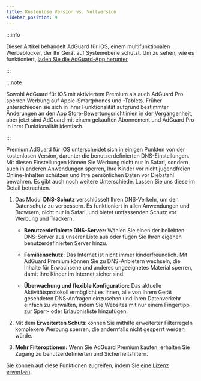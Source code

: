 ```yaml
---
title: Kostenlose Version vs. Vollversion
sidebar_position: 9
---
```


:::info

Dieser Artikel behandelt AdGuard für iOS, einem multifunktionalen Werbeblocker, der Ihr Gerät auf Systemebene schützt. Um zu sehen, wie es funktioniert, [laden Sie die AdGuard-App herunter](https://agrd.io/download-kb-adblock)

:::

:::note

Sowohl AdGuard für iOS mit aktiviertem Premium als auch AdGuard Pro sperren Werbung auf Apple-Smartphones und -Tablets. Früher unterschieden sie sich in ihrer Funktionalität aufgrund bestimmter Änderungen an den App Store-Bewertungsrichtlinien in der Vergangenheit, aber jetzt sind AdGuard mit einem gekauften Abonnement und AdGuard Pro in ihrer Funktionalität identisch.

:::

Premium AdGuard für iOS unterscheidet sich in einigen Punkten von der kostenlosen Version, darunter die benutzerdefinierten DNS-Einstellungen. Mit diesen Einstellungen können Sie Werbung nicht nur in Safari, sondern auch in anderen Anwendungen sperren, Ihre Kinder vor nicht jugendfreien Online-Inhalten schützen und Ihre persönlichen Daten vor Diebstahl bewahren. Es gibt auch noch weitere Unterschiede. Lassen Sie uns diese im Detail betrachten.

1. Das Modul **DNS-Schutz** verschlüsselt Ihren DNS-Verkehr, um den Datenschutz zu verbessern. Es funktioniert in allen Anwendungen und Browsern, nicht nur in Safari, und bietet umfassenden Schutz vor Werbung und Trackern.

    - **Benutzerdefinierte DNS-Server:** Wählen Sie einen der beliebten DNS-Server aus unserer Liste aus oder fügen Sie Ihren eigenen benutzerdefinierten Server hinzu.

    - **Familienschutz:** Das Internet ist nicht immer kinderfreundlich. Mit AdGuard Premium können Sie zu DNS-Anbietern wechseln, die Inhalte für Erwachsene und anderes ungeeignetes Material sperren, damit Ihre Kinder im Internet sicher sind.

    - **Überwachung und flexible Konfiguration:** Das aktuelle Aktivitätsprotokoll ermöglicht es Ihnen, alle von Ihrem Gerät gesendeten DNS-Anfragen einzusehen und Ihren Datenverkehr einfach zu verwalten, indem Sie Websites mit nur einem Fingertipp zur Sperr- oder Erlaubnisliste hinzufügen.

2. Mit dem **Erweiterten Schutz** können Sie mithilfe erweiterter Filterregeln komplexere Werbung sperren, die andernfalls nicht gesperrt werden würde.

3. **Mehr Filteroptionen:** Wenn Sie AdGuard Premium kaufen, erhalten Sie Zugang zu benutzerdefinierten und Sicherheitsfiltern.

Sie können auf diese Funktionen zugreifen, indem Sie [eine Lizenz erwerben](https://adguard.com/license.html).
